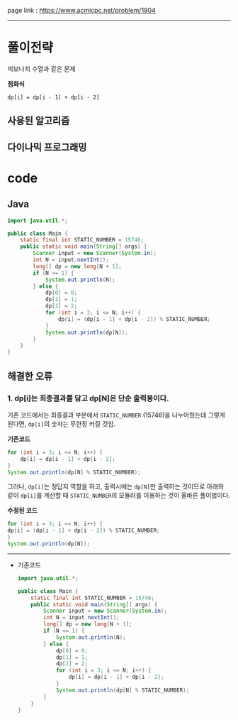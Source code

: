 page link : https://www.acmicpc.net/problem/1904

---

# 풀이전략

피보나치 수열과 같은 문제

**점화식**

`dp[i] = dp[i - 1] + dp[i - 2]`

## 사용된 알고리즘

다이나믹 프로그래밍
---

# code

## Java

```java
import java.util.*;

public class Main {
    static final int STATIC_NUMBER = 15746;
    public static void main(String[] args) {
        Scanner input = new Scanner(System.in);
        int N = input.nextInt();
        long[] dp = new long[N + 1];
        if (N <= 1) {
            System.out.println(N);
        } else {
            dp[0] = 0;
            dp[1] = 1;
            dp[2] = 2;
            for (int i = 3; i <= N; i++) {
                dp[i] = (dp[i - 1] + dp[i - 2]) % STATIC_NUMBER;
            }
            System.out.println(dp[N]);
        }
    }
}
```

## 해결한 오류

### 1. dp[i]는 최종결과를 담고 dp[N]은 단순 출력용이다.

기존 코드에서는 최종결과 부분에서 `STATIC_NUMBER` (15746)을 나누어줬는데 그렇게된다면, `dp[i]`의 숫자는 무한정 커질 것임.

**기존코드**

```java
for (int i = 3; i <= N; i++) {
    dp[i] = dp[i - 1] + dp[i - 2];
}
System.out.println(dp[N] % STATIC_NUMBER);
```

그러나, `dp[i]`는 정답지 역할을 하고, 출력시에는 `dp[N]`만 출력하는 것이므로 아래와 같이 `dp[i]`를 계산할 때 `STATIC_NUMBER`의 모듈러를 이용하는 것이 올바른 풀이법이다.

**수정된 코드**

```java
for (int i = 3; i <= N; i++) {
dp[i] = (dp[i - 1] + dp[i - 2]) % STATIC_NUMBER;
}
System.out.println(dp[N]);
```

---

- 기존코드
    
    ```java
    import java.util.*;
    
    public class Main {
        static final int STATIC_NUMBER = 15746;
        public static void main(String[] args) {
            Scanner input = new Scanner(System.in);
            int N = input.nextInt();
            long[] dp = new long[N + 1];
            if (N <= 1) {
                System.out.println(N);
            } else {
                dp[0] = 0;
                dp[1] = 1;
                dp[2] = 2;
                for (int i = 3; i <= N; i++) {
                    dp[i] = dp[i - 1] + dp[i - 2];
                }
                System.out.println(dp[N] % STATIC_NUMBER);
            }
        }
    }
    ```
